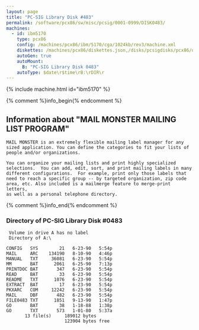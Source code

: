```yaml
---
layout: page
title: "PC-SIG Library Disk #483"
permalink: /software/pcx86/sw/misc/pcsig/0001-0999/DISK0483/
machines:
  - id: ibm5170
    type: pcx86
    config: /machines/pcx86/ibm/5170/cga/1024kb/rev3/machine.xml
    diskettes: /machines/pcx86/diskettes.json,/disks/pcsigdisks/pcx86/diskettes.json
    autoGen: true
    autoMount:
      B: "PC-SIG Library Disk 0483"
    autoType: $date\r$time\rB:\rDIR\r
---
```


{% include machine.html id="ibm5170" %}

{% comment %}info_begin{% endcomment %}

## Information about "MAIL MONSTER MAILING LIST PROGRAM"

    MAIL MONSTER is an extremely flexible mailing label manager for any
    sized application. You can define the categories to fit your lists of
    people and/or organizations.
    
    You can organize your mailing lists and print highly specialized
    selections.  You can add, edit, sort, and print mailing labels in many
    different configurations.  For example, print only those labels that
    need to reach a specific group -- by targeted organization, zip code
    area, etc. Also included is a mailmerge feature to merge-print letters,
    as well as a personal telephone directory.
{% comment %}info_end{% endcomment %}


### Directory of PC-SIG Library Disk #0483

     Volume in drive A has no label
     Directory of A:\

    CONFIG   SYS        21   6-23-90   5:54p
    MAIL     ARC    134190   8-10-90   4:46p
    MANUAL   TXT     36081   6-23-90   5:54p
    MM       BAT      2061   6-25-90   7:13p
    PRINTDOC BAT       347   6-23-90   5:54p
    READ     BAT        33   6-23-90   5:54p
    README   TXT      1076   6-23-90   5:54p
    EXTRACT  BAT        17   6-23-90   5:54p
    PKXARC   COM     12242   6-23-90   5:54p
    MAIL     DBF       482   6-23-90   5:54p
    FILE0483 TXT      1851   9-13-90   1:47p
    GO       BAT        38   1-18-88   1:38p
    GO       TXT       573   1-01-80   5:37a
           13 file(s)     189012 bytes
                          123904 bytes free
